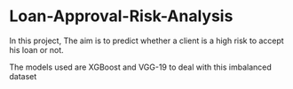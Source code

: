 # Loan-Approval-Risk-Analysis

In this project, The aim is to predict whether a client is a high risk to accept his loan or not.

The models used are XGBoost and VGG-19 to deal with this imbalanced dataset
